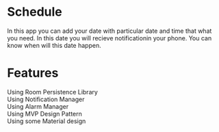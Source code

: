 # Schedule
In this app you can add your date with particular date and time that what you need.
In this date you will recieve notificationin your phone. 
You can know when will this date happen.

# Features
 Using Room Persistence Library <br>
Using Notification Manager<br>
Using Alarm Manager<br>
Using MVP Design Pattern<br>
Using some Material design<br>
